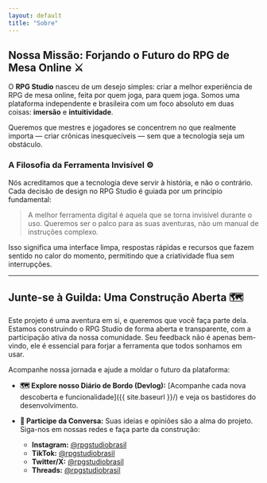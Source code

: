 ```yaml
---
layout: default
title: "Sobre"
---
```


## Nossa Missão: Forjando o Futuro do RPG de Mesa Online ⚔️

O **RPG Studio** nasceu de um desejo simples: criar a melhor experiência de RPG de mesa online, feita por quem joga, para quem joga. Somos uma plataforma independente e brasileira com um foco absoluto em duas coisas: **imersão** e **intuitividade**.

Queremos que mestres e jogadores se concentrem no que realmente importa — criar crônicas inesquecíveis — sem que a tecnologia seja um obstáculo.

### A Filosofia da Ferramenta Invisível ⚙️

Nós acreditamos que a tecnologia deve servir à história, e não o contrário. Cada decisão de design no RPG Studio é guiada por um princípio fundamental:

> A melhor ferramenta digital é aquela que se torna invisível durante o uso. Queremos ser o palco para as suas aventuras, não um manual de instruções complexo.

Isso significa uma interface limpa, respostas rápidas e recursos que fazem sentido no calor do momento, permitindo que a criatividade flua sem interrupções.

---

## Junte-se à Guilda: Uma Construção Aberta 🗺️

Este projeto é uma aventura em si, e queremos que você faça parte dela. Estamos construindo o RPG Studio de forma aberta e transparente, com a participação ativa da nossa comunidade. Seu feedback não é apenas bem-vindo, ele é essencial para forjar a ferramenta que todos sonhamos em usar.

Acompanhe nossa jornada e ajude a moldar o futuro da plataforma:

* **🗺️ Explore nosso Diário de Bordo (Devlog):** [Acompanhe cada nova descoberta e funcionalidade]({{ site.baseurl }}/) e veja os bastidores do desenvolvimento.

* **💬 Participe da Conversa:** Suas ideias e opiniões são a alma do projeto. Siga-nos em nossas redes e faça parte da construção:
    * **Instagram:** [@rpgstudiobrasil](https://www.instagram.com/rpgstudiobrasil)
    * **TikTok:** [@rpgstudiobrasil](https://www.tiktok.com/@rpgstudiobrasil)
    * **Twitter/X:** [@rpgstudiobrasil](https://x.com/rpgstudiobrasil)
    * **Threads:** [@rpgstudiobrasil](https://www.threads.net/@rpgstudiobrasil)